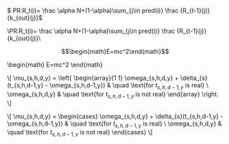$ PR:R_t(i)= \frac \alpha N+(1-\alpha)\sum_{j\in pred(i)} \frac {R_{t-1}(j)} {k_{out}(j)}$ 

\PR:R_t(i)= \frac \alpha N+(1-\alpha)\sum_{j\in pred(i)} \frac {R_{t-1}(j)} {k_{out}(j)}\

$$\begin{math}E=mc^2\end{math}$$

\begin{math}
E=mc^2 
\end{math}

\\[ \mu_{s,h,d,y} = \left\{
  \begin{array}{1 1}
    \omega_{s,h,d,y} + \delta_{s}(t_{s,h,d-1,y} - \omega_{s,h,d-1,y}) & \quad  \text{for $t_{s,h,d-1,y}$ is real} \\
    \omega_{s,h,d,y} & \quad  \text{for $t_{s,h,d-1,y}$ is not real}
  \end{array} \right.
 \\]

 \\[ \mu_{s,h,d,y} = \begin{cases}
    \omega_{s,h,d,y} + \delta_{s}(t_{s,h,d-1,y} - \omega_{s,h,d-1,y}) & \quad  \text{for $t_{s,h,d-1,y}$ is real} \\
    \omega_{s,h,d,y} & \quad  \text{for $t_{s,h,d-1,y}$ is not real}
  \end{cases}
 \\]